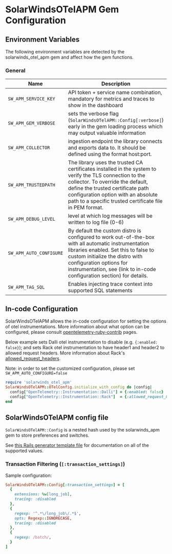 # SolarWindsOTelAPM Gem Configuration

## Environment Variables

The following environment variables are detected by the solarwinds_otel_apm gem and affect how the gem functions.

### General

Name | Description | Default
---- | ----------- | -------
`SW_APM_SERVICE_KEY` | API token + service name combination, mandatory for metrics and traces to show in the dashboard |
`SW_APM_GEM_VERBOSE` | sets the verbose flag (`SolarWindsOTelAPM::Config[:verbose]`) early in the gem loading process which may output valuable information | `false`
`SW_APM_COLLECTOR` | ingestion endpoint the library connects and exports data to. It should be defined using the format host:port. | apm.collector.cloud.solarwinds.com:443
`SW_APM_TRUSTEDPATH` | The library uses the trusted CA certificates installed in the system to verify the TLS connection to the collector. To override the default, define the trusted certificate path configuration option with an absolute path to a specific trusted certificate file in PEM format.
`SW_APM_DEBUG_LEVEL` | level at which log messages will be written to log file (0-6) | 3
`SW_APM_AUTO_CONFIGURE` | By default the custom distro is configured to work out-of-the-box with all automatic instrumentation libraries enabled. Set this to false to custom initialize the distro with configuration options for instrumentation, see (link to in-code configuration section) for details. | `true`
`SW_APM_TAG_SQL` | Enables injecting trace context into supported SQL statements | `false`


## In-code Configuration

SolarWindsOTelAPM allows the in-code configuration for setting the options of otel instrumentations. More information about what option can be configured, please consult [opentelemetry-ruby-contrib](https://github.com/open-telemetry/opentelemetry-ruby-contrib/tree/main/instrumentation) pages.

Below example sets Dalli otel instrumentation to disable (e.g. `{:enabled: false}`); and sets Rack otel instrumentation to have header1 and header2 to allowed request headers. More information about Rack's [allowed_request_headers](https://github.com/open-telemetry/opentelemetry-ruby-contrib/blob/main/instrumentation/rack/lib/opentelemetry/instrumentation/rack/instrumentation.rb#L23).

Note: in order to set the customized configuration, please set `SW_APM_AUTO_CONFIGURE=false`
```ruby
require 'solarwinds_otel_apm'
SolarWindsOTelAPM::OTelConfig.initialize_with_config do |config|
  config["OpenTelemetry::Instrumentation::Dalli"] = {:enabled: false}
  config["OpenTelemetry::Instrumentation::Rack"]  = {:allowed_request_headers: ['header1', 'header2']}
end
```

## SolarWindsOTelAPM config file

`SolarWindsOTelAPM::Config` is a nested hash used by the solarwinds_apm gem to store preferences and switches.

See [this Rails generator template file](https://github.com/solarwindscloud/swotel-ruby/blob/main/lib/rails/generators/solarwinds_otel_apm/templates/solarwinds_otel_apm_initializer.rb) for documentation on all of the supported values.

### Transaction Filtering (`[:transaction_settings]`)

Sample configuration:
```ruby
SolarWindsOTelAPM::Config[:transaction_settings] = [
  {
    extensions: %w[long_job],
    tracing: :disabled
  },
  {
    regexp: '^.*\/long_job\/.*$',
    opts: Regexp::IGNORECASE,
    tracing: :disabled
  },
  {
    regexp: /batch/,
  }
]
```
